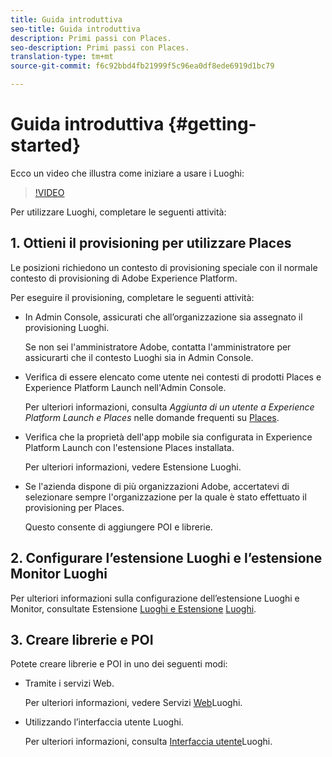 ```yaml
---
title: Guida introduttiva
seo-title: Guida introduttiva
description: Primi passi con Places.
seo-description: Primi passi con Places.
translation-type: tm+mt
source-git-commit: f6c92bbd4fb21999f5c96ea0df8ede6919d1bc79

---
```



# Guida introduttiva {#getting-started}

Ecco un video che illustra come iniziare a usare i Luoghi:

>[!VIDEO](https://www.youtube.com/watch?v=aV6i_ayxWCw)

Per utilizzare Luoghi, completare le seguenti attività:

## 1. Ottieni il provisioning per utilizzare Places

Le posizioni richiedono un contesto di provisioning speciale con il normale contesto di provisioning di Adobe Experience Platform.

Per eseguire il provisioning, completare le seguenti attività:

* In Admin Console, assicurati che all’organizzazione sia assegnato il provisioning Luoghi.

   Se non sei l'amministratore Adobe, contatta l'amministratore per assicurarti che il contesto Luoghi sia in Admin Console.

* Verifica di essere elencato come utente nei contesti di prodotti Places e Experience Platform Launch nell'Admin Console.

   Per ulteriori informazioni, consulta *Aggiunta di un utente a Experience Platform Launch e Places* nelle domande frequenti su [Places](/help/places-faqs.md).

* Verifica che la proprietà dell'app mobile sia configurata in Experience Platform Launch con l'estensione Places installata.

   Per ulteriori informazioni, vedere Estensione [](/help/places-ext-aep-sdks/places-extension/places-extension.md)Luoghi.

* Se l'azienda dispone di più organizzazioni Adobe, accertatevi di selezionare sempre l'organizzazione per la quale è stato effettuato il provisioning per Places.

   Questo consente di aggiungere POI e librerie.

## 2. Configurare l’estensione Luoghi e l’estensione Monitor Luoghi

Per ulteriori informazioni sulla configurazione dell’estensione Luoghi e Monitor, consultate Estensione [Luoghi e Estensione](/help/places-ext-aep-sdks/places-extension/places-extension.md) [Luoghi](/help/places-ext-aep-sdks/places-monitor-extension/places-monitor-extension.md).

## 3. Creare librerie e POI

Potete creare librerie e POI in uno dei seguenti modi:

* Tramite i servizi Web.

   Per ulteriori informazioni, vedere Servizi [Web](/help/places-web-service-api/places-web-services.md)Luoghi.

* Utilizzando l’interfaccia utente Luoghi.

   Per ulteriori informazioni, consulta [Interfaccia utente](/help/poi-mgmt-ui/places-services-overview.md)Luoghi.